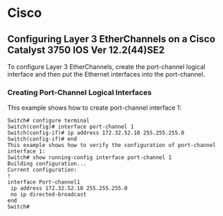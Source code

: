 # Cisco
## Configuring Layer 3 EtherChannels on a Cisco Catalyst 3750 IOS Ver 12.2(44)SE2
To configure Layer 3 EtherChannels, create the port-channel logical interface and then put the Ethernet
interfaces into the port-channel.
### Creating Port-Channel Logical Interfaces
This example shows how to create port-channel interface 1:
```
Switch# configure terminal
Switch(config)# interface port-channel 1
Switch(config-if)# ip address 172.32.52.10 255.255.255.0
Switch(config-if)# end
This example shows how to verify the configuration of port-channel interface 1:
Switch# show running-config interface port-channel 1
Building configuration...
Current configuration:
!
interface Port-channel1
 ip address 172.32.52.10 255.255.255.0
 no ip directed-broadcast
end
Switch#
```

